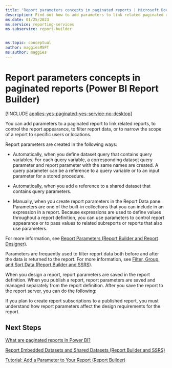 ```yaml
---
title: "Report parameters concepts in paginated reports | Microsoft Docs"
description: Find out how to add parameters to link related paginated reports, to control a report appearance, to filter report data, or to narrow the scope in Report Builder. 
ms.date: 01/25/2023
ms.service: reporting-services
ms.subservice: report-builder


ms.topic: conceptual
author: maggiesMSFT
ms.author: maggies
---
```

# Report parameters concepts in paginated reports (Power BI Report Builder)

[!INCLUDE [applies-yes-paginated-yes-service-no-desktop](../../includes/applies-yes-paginated-yes-service-no-desktop.md)]

  You can add parameters to a paginated report to link related reports, to control the report appearance, to filter report data, or to narrow the scope of a report to specific users or locations.  
  
 Report parameters are created in the following ways:  
  
-   Automatically, when you define dataset query that contains query variables. For each query variable, a corresponding dataset query parameter and report parameter with the same names are created. A query parameter can be a reference to a query variable or to an input parameter for a stored procedure.  
  
-   Automatically, when you add a reference to a shared dataset that contains query parameters.  
  
-   Manually, when you create report parameters in the Report Data pane. Parameters are one of the built-in collections that you can include in an expression in a report. Because expressions are used to define values throughout a report definition, you can use parameters to control report appearance or to pass values to related subreports or reports that also use parameters.  
  
 For more information, see [Report Parameters &#40;Report Builder and Report Designer&#41;](sql/reporting-services/report-design/report-parameters-report-builder-and-report-designer).  
  
 Parameters are frequently used to filter report data both before and after the data is returned to the report. For more information, see [Filter, Group, and Sort Data &#40;Report Builder and SSRS&#41;](sql/reporting-services/report-design/filter-group-and-sort-data-report-builder-and-ssrs).  
  
 When you design a report, report parameters are saved in the report definition. When you publish a report, report parameters are saved and managed separately from the report definition. After you save the report to the report server, you can do the following:  
  
  
 If you plan to create report subscriptions to a published report, you must understand how report parameters affect the design requirements for the report.  
  
## Next Steps  
 [What are paginated reports in Power BI?](paginated-reports-report-builder-power-bi.md)
 
 [Report Embedded Datasets and Shared Datasets &#40;Report Builder and SSRS&#41;](paginated-reports-quickstart-aw.md) 
 
 [Tutorial: Add a Parameter to Your Report &#40;Report Builder&#41;](sql/reporting-services/tutorial-add-a-parameter-to-your-report-report-builder.md)  
  
  
